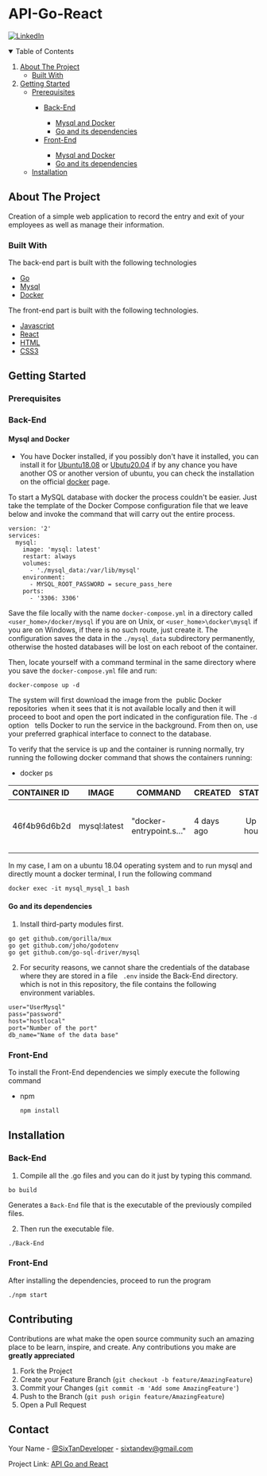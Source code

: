# API-Go-React

[![LinkedIn][linkedin-shield]][linkedin-url]


[linkedin-shield]: https://img.shields.io/badge/-LinkedIn-black.svg?style=for-the-badge&logo=linkedin&colorB=555
[linkedin-url]: https://www.linkedin.com/in/emmanuel-palacio/

<!-- TABLE OF CONTENTS -->
<details open="open">
  <summary>Table of Contents</summary>
  <ol>
    <li>
      <a href="#about-the-project">About The Project</a>
      <ul>
        <li><a href="#built-with">Built With</a></li>
      </ul>
    </li>
    <li>
      <a href="#getting-started">Getting Started</a>
      <ul>
        <li><a href="#prerequisites">Prerequisites</a></li>
          <ul>
            <li><a href="#back-end">Back-End</a></li>
            <ul>
              <li><a href="#mysql-and-docker">Mysql and Docker</a></li>
              <li><a href="#go-and-its-dependencies">Go and its dependencies</a></li>
            </ul>
            <li><a href="#front-end">Front-End</a></li>
            <ul>
              <li><a href="#mysql-and-docker">Mysql and Docker</a></li>
              <li><a href="#go-and-its-dependencies">Go and its dependencies</a></li>
            </ul>
          </ul>
        <li><a href="#installation">Installation</a></li>
      </ul>
  </ol>
</details>

<!-- ABOUT THE PROJECT -->
## About The Project

Creation of a simple web application to record the entry and exit of your employees as well as manage their information.

### Built With
The back-end part is built with the following technologies

* [Go](https://golang.org/)
* [Mysql](https://www.mysql.com/)
* [Docker](https://www.docker.com/)

The front-end part is built with the following technologies.

* [Javascript](https://golang.org/)
* [React](https://www.mysql.com/)
* [HTML](https://lenguajehtml.com/)
* [CSS3](https://lenguajecss.com/)

## Getting Started

### Prerequisites

### Back-End
#### Mysql and Docker

* You have Docker installed, if you possibly don't have it installed, you can install it for [Ubuntu18.08](https://www.digitalocean.com/community/tutorials/como-instalar-y-usar-docker-en-ubuntu-18-04-1-es) or [Ubutu20.04](https://www.digitalocean.com/community/tutorials/how-to-install-and-use-docker-on-ubuntu-20-04-es) if by any chance you have another OS or another version of ubuntu, you can check the installation on the official [docker](https://www.docker.com/) page.

To start a MySQL database with docker the process couldn't be easier. Just take the template of the Docker Compose configuration file that we leave below and invoke the command that will carry out the entire process.
```
version: '2'
services:
  mysql:
    image: 'mysql: latest'
    restart: always
    volumes:
      - './mysql_data:/var/lib/mysql'
    environment:
      - MYSQL_ROOT_PASSWORD = secure_pass_here
    ports:
      - '3306: 3306'
```

Save the file locally with the name ```docker-compose.yml```  in a directory called ```<user_home>/docker/mysql``` if you are on Unix, or ```<user_home>\docker\mysql``` if you are on Windows, if there is no such route, just create it. The configuration saves the data in the ```./mysql_data``` subdirectory permanently, otherwise the hosted databases will be lost on each reboot of the container.

Then, locate yourself with a command terminal in the same directory where you save the ```docker-compose.yml``` file and run:

```docker-compose up -d```

The system will first download the image from the  public Docker repositories  when it sees that it is not available locally and then it will proceed to boot and open the port indicated in the configuration file. The ```-d``` option   tells Docker to run the service in the background.  From then on, use your preferred graphical interface to connect to the database.

To verify that the service is up and the container is running normally, try running the following docker command that shows the containers running:

* docker ps

| CONTAINER ID   | IMAGE        |  COMMAND               | CREATED      |  STATUS        |  PORTS                                                 | NAMES        |
| :---           |     :---:    |          -----         |:---          |     :---:      |  ----------------------------------------------------  |:---          |
| 46f4b96d6b2d   | mysql:latest | "docker-entrypoint.s…" |  4 days ago  | Up 3 hours     | 0.0.0.0:3306->3306/tcp, :::3306->3306/tcp, 33060/tcp   | mysql_mysql_1|


In my case, I am on a ubuntu 18.04 operating system and to run mysql and directly mount a docker terminal, I run the following command

```docker exec -it mysql_mysql_1 bash```

#### Go and its dependencies

1. Install third-party modules first.
```
go get github.com/gorilla/mux
go get github.com/joho/godotenv
go get github.com/go-sql-driver/mysql
```

2. For security reasons, we cannot share the credentials of the database where they are stored in a file ``` .env``` inside the Back-End directory. which is not in this repository, the file contains the following environment variables.
```
user="UserMysql"
pass="password"
host="hostlocal"
port="Number of the port"
db_name="Name of the data base"
```

### Front-End
To install the Front-End dependencies we simply execute the following command
* npm
  ```sh
  npm install
  ```
  
## Installation
### Back-End
1. Compile all the .go files and you can do it just by typing this command.
```
bo build
```
Generates a ```Back-End``` file that is the executable of the previously compiled files.

2. Then run the executable file.
```
./Back-End
```
### Front-End
After installing the dependencies, proceed to run the program
```
./npm start
```
  
## Contributing

Contributions are what make the open source community such an amazing place to be learn, inspire, and create. Any contributions you make are **greatly appreciated**

1. Fork the Project
2. Create your Feature Branch (`git checkout -b feature/AmazingFeature`)
3. Commit your Changes (`git commit -m 'Add some AmazingFeature'`)
4. Push to the Branch (`git push origin feature/AmazingFeature`)
5. Open a Pull Request

  
## Contact

Your Name - [@SixTanDeveloper](https://twitter.com/SixTanDeveloper) - sixtandev@gmail.com

Project Link: [API Go and React](https://github.com/SixTanDev/API-Go-React)
